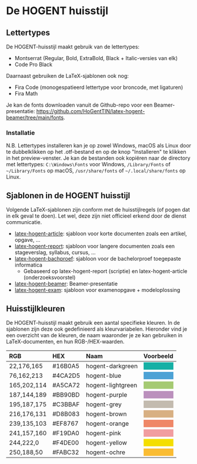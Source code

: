 # De HOGENT huisstijl

## Lettertypes

De HOGENT-huisstijl maakt gebruik van de lettertypes:

- Montserrat (Regular, Bold, ExtraBold, Black + Italic-versies van elk)
- Code Pro Black

Daarnaast gebruiken de LaTeX-sjablonen ook nog:

- Fira Code (monogespatieerd lettertype voor broncode, met ligaturen)
- Fira Math

Je kan de fonts downloaden vanuit de Github-repo voor een Beamer-presentatie: <https://github.com/HoGentTIN/latex-hogent-beamer/tree/main/fonts>.

### Installatie

N.B. Lettertypes installeren kan je op zowel Windows, macOS als Linux door te dubbelklikken op het .otf-bestand en op de knop "Installeren" te klikken in het preview-venster. Je kan de bestanden ook kopiëren naar de directory met lettertypes: `C:\Windows\Fonts` voor Windows, `/Library/Fonts` of `~/Library/Fonts` op macOS, `/usr/share/fonts` of `~/.local/share/fonts` op Linux.

## Sjablonen in de HOGENT huisstijl

Volgende LaTeX-sjablonen zijn conform met de huisstijlregels (of pogen dat in elk geval te doen). Let wel, deze zijn niet officieel erkend door de dienst communicatie.

- [latex-hogent-article](https://github.com/HoGentTIN/latex-hogent-article): sjabloon voor korte documenten zoals een artikel, opgave, ...
- [latex-hogent-report](https://github.com/HoGentTIN/latex-hogent-report): sjabloon voor langere documenten zoals een stageverslag, syllabus, cursus, ...
- [latex-hogent-bachproef](https://github.com/HoGentTIN/latex-hogent-bachproef): sjabloon voor de bachelorproef toegepaste informatica
    - Gebaseerd op latex-hogent-report (scriptie) en latex-hogent-article (onderzoeksvoorstel)
- [latex-hogent-beamer](https://github.com/HoGentTIN/latex-hogent-beamer): Beamer-presentatie
- [latex-hogent-exam](https://github.com/HoGentTIN/latex-hogent-exam): sjabloon voor examenopgave + modeloplossing

## Huisstijlkleuren

De HOGENT-huisstijl maakt gebruik een aantal specifieke kleuren. In de sjablonen zijn deze ook gedefinieerd als kleurvariabelen. Hieronder vind je een overzicht van de kleuren, de naam waaronder je ze kan gebruiken in LaTeX-documenten, en hun RGB-/HEX-waarden.

| RGB         | HEX     | Naam              | Voorbeeld                                           |
| :---------- | :------ | :---------------- | :-------------------------------------------------- |
| 22,176,165  | #16B0A5 | hogent-darkgreen  | <div style="background-color: #16B0A5">&nbsp;</div> |
| 76,162,213  | #4CA2D5 | hogent-blue       | <div style="background-color: #4CA2D5">&nbsp;</div> |
| 165,202,114 | #A5CA72 | hogent-lightgreen | <div style="background-color: #A5CA72">&nbsp;</div> |
| 187,144,189 | #BB90BD | hogent-purple     | <div style="background-color: #BB90BD">&nbsp;</div> |
| 195,187,175 | #C3BBAF | hogent-grey       | <div style="background-color: #C3BBAF">&nbsp;</div> |
| 216,176,131 | #D8B083 | hogent-brown      | <div style="background-color: #D8B083">&nbsp;</div> |
| 239,135,103 | #EF8767 | hogent-orange     | <div style="background-color: #EF8767">&nbsp;</div> |
| 241,157,160 | #F19DA0 | hogent-pink       | <div style="background-color: #F19DA0">&nbsp;</div> |
| 244,222,0   | #F4DE00 | hogent-yellow     | <div style="background-color: #F4DE00">&nbsp;</div> |
| 250,188,50  | #FABC32 | hogent-ochre      | <div style="background-color: #FABC32">&nbsp;</div> |